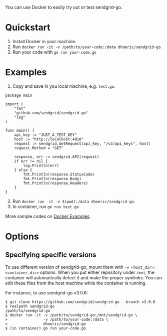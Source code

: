 You can use Docker to easily try out or test sendgrid-go.

# Quickstart
1. Install Docker in your machine.
2. Run `docker run -it -v /path/to/your-code:/data dhoeric/sendgrid-go`.
3. Run your code with `go run your-code.go`

# Examples
1. Copy and save in you local machine, e.g. `test.go`.
```
package main

import (
	"fmt"
	"github.com/sendgrid/sendgrid-go"
	"log"
)

func main() {
	api_key := "JUST_A_TEST_KEY"
	host := "http://localhost:4010"
	request := sendgrid.GetRequest(api_key, "/v3/api_keys", host)
	request.Method = "GET"

	response, err := sendgrid.API(request)
	if err != nil {
		log.Println(err)
	} else {
		fmt.Println(response.StatusCode)
		fmt.Println(response.Body)
		fmt.Println(response.Headers)
	}
}
```
2. Run `docker run -it -v $(pwd):/data dhoeric/sendgrid-go`.
3. In container, run `go run test.go`

More sample codes on [Docker Examples](/docker/examples).


# Options
## Specifying specific versions
To use different version of sendgrid-go, mount them with `-v <host_dir>:<container_dir>` options. When you put either repository under `/mnt`, the container will automatically detect it and make the proper symlinks. You can edit these files from the host machine while the container is running.

For instance, to use sendgrid-go v3.0.6:
```
$ git clone https://github.com/sendgrid/sendgrid-go --branch v3.0.6
$ realpath sendgrid-go
/path/to/sendgrid-go
$ docker run -it -v /path/to/sendgrid-go:/mnt/sendgrid-go \
>                -v /path/to/your-code:/data \
>                dhoeric/sendgrid-go
$ (in container) go run your-code.go
```
